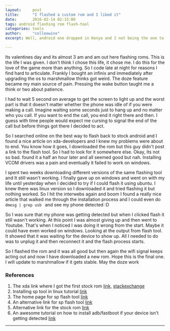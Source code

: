 ```yaml
---
layout:     post
title:      "I flashed a custom rom and I liked it"
date:       2016-02-14 02:15:00
tags: android flashing rom flash-tool 
categories: tools
author:     "colleowino"
excerpt: Well, android one dropped in Kenya and I not being the one to be left out got myself one. After experiencing a couple of issues mainly to do with the "doze" feature I decided to go back to the stock rom. Here is how it went down.

---
```

Its valentines day and its almost 3 am and am out here flashing roms. This is the life I was given. I don't think I chose this life, it chose me. I do this for the love of the game more than anything. So I code late at night for reasons I find hard to articulate. Frankly I bought an infinix and immediately after upgrading the os to marshmallow thinks got weird. The doze feature became my main source of pain. Pressing the wake button taught me a think or two about patience.

I had to wait 5 second on average to get the screen to light up and the worst part is that it doesn't matter whether the phone was idle of if you were making a call. Imagine waiting some seconds just to hang up and no matter who you call. If you want to end the call, you end it right there and then. I guess with time people would expect me cursing to signal the end of the call but before things got there I decided to act. 

So I searched online on the best way to flash back to stock android and I found a nice article on xda-developers and I knew my problems were about to end. You know how it goes, I downloaded the rom but this guy didn't post a link to the flash tool. So I had to look for it somewhere else. Okay, Its not so bad. found it a half an hour later and all seemed good but nah. Installing VCOM drivers was a pain and eventually it failed to work on windows.

I spent two weeks downloading different versions of the same flashing tool and It still wasn't working. I finally gave up on windows and went on with my life until yesterday when I decided to try if I could flash it using ubuntu. I knew there was linux version so I downloaded it and tried flashing it but nothing worked. So I hit the interwebs again and boom I found a really nice article that walked me through the installation process and I could even do <code> dmesg | grep usb </code> and see my phone detected :D

So I was sure that my phone was getting detected but when I clicked flash it still wasn't working. At this point I was almost giving up and then went to Youtube. That's when I noticed I was doing it wrong from the start. Maybe it could have even worked on windows. Looking at the output from flash tool. It showed that it was waiting for the device to show up. All I needed to do was to unplug it and then reconnect it and the flash process starts. 

So I flashed the rom and it was all good but then again the wifi signal keeps acting out and now I have downloaded a new rom. Hope this is the final one. I will update to marshmallow if it gets stable. May the doze work 

### References

1. The xda link where I got the first stock rom [link](http://forum.xda-developers.com/hot-2/development/stock-rom-lollipop-5-1-1-x510-d5110-l-t3203255), [stackexchange](http://android.stackexchange.com/questions/119068/how-to-root-mtk-based-mobile-devices-using-a-linux-pc)
2. Installing sp tool in linux tutorial [link](http://www.needrom.com/download/how-to-setup-sp-flash-tool-linux-mtk/)
3. The home page for sp flash tool [link](http://spflashtool.com)
4. An alternative link for sp flash tool [link](http://androidmtk.com/smart-phone-flash-tool)
5. Alternative link for the stock rom [link](http://www.guruswizard.com/2016/01/install-android-6-0-marshmallow-ota-infinix-hot-2-x510.html)
6. An awesome tutorial on how to install adb/fastboot if your device isn't getting detected [link](http://bernaerts.dyndns.org/linux/74-ubuntu/328-ubuntu-trusty-android-adb-fastboot-qtadb)


-----
